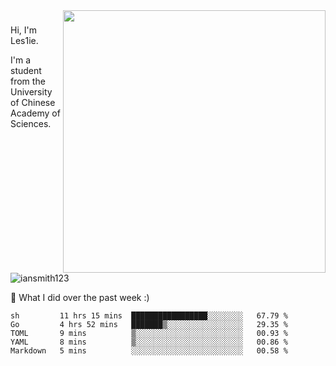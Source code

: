 <img align="right" src="https://github-readme-stats.vercel.app/api?username=iansmith123&show_icons=true&hide_border=true" width="420">

### 
Hi, I'm Les1ie. 

I'm a student from the University of Chinese Academy of Sciences.

<img src="https://komarev.com/ghpvc/?username=iansmith123" alt="iansmith123" />




🔭 What I did over the past week :)
<!--START_SECTION:waka-->
```text
sh         11 hrs 15 mins  █████████████████░░░░░░░░   67.79 % 
Go         4 hrs 52 mins   ███████▒░░░░░░░░░░░░░░░░░   29.35 % 
TOML       9 mins          ▒░░░░░░░░░░░░░░░░░░░░░░░░   00.93 % 
YAML       8 mins          ▒░░░░░░░░░░░░░░░░░░░░░░░░   00.86 % 
Markdown   5 mins          ░░░░░░░░░░░░░░░░░░░░░░░░░   00.58 % 
```
<!--END_SECTION:waka-->


<!--
**IanSmith123/IanSmith123** is a ✨ _special_ ✨ repository because its `README.md` (this file) appears on your GitHub profile.
<img src="https://github.githubassets.com/images/spinners/octocat-spinner-64.gif">

Here are some ideas to get you started:

- 🔭 I’m currently working on ...
- 🌱 I’m currently learning ...
- 👯 I’m looking to collaborate on ...
- 🤔 I’m looking for help with ...
- 💬 Ask me about ...
- 📫 How to reach me: ...
- 😄 Pronouns: ...
- ⚡ Fun fact: ...
-->
